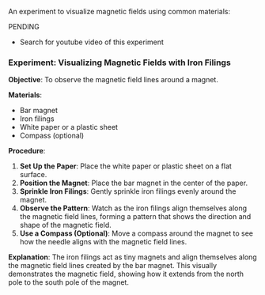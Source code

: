 An experiment to visualize magnetic fields using common materials:

PENDING

- Search for youtube video of this experiment

### Experiment: Visualizing Magnetic Fields with Iron Filings

**Objective**: To observe the magnetic field lines around a magnet.

**Materials**:
- Bar magnet
- Iron filings
- White paper or a plastic sheet
- Compass (optional)

**Procedure**:
1. **Set Up the Paper**: Place the white paper or plastic sheet on a flat surface.
2. **Position the Magnet**: Place the bar magnet in the center of the paper.
3. **Sprinkle Iron Filings**: Gently sprinkle iron filings evenly around the magnet.
4. **Observe the Pattern**: Watch as the iron filings align themselves along the magnetic field lines, forming a pattern that shows the direction and shape of the magnetic field.
5. **Use a Compass (Optional)**: Move a compass around the magnet to see how the needle aligns with the magnetic field lines.

**Explanation**: The iron filings act as tiny magnets and align themselves along the magnetic field lines created by the bar magnet. This visually demonstrates the magnetic field, showing how it extends from the north pole to the south pole of the magnet.
